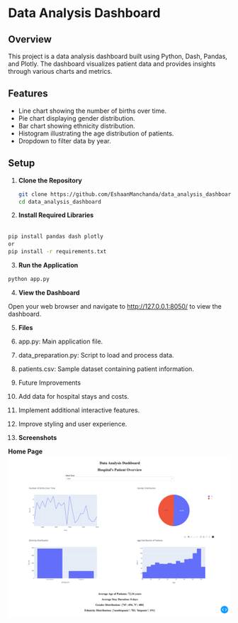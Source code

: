 # Data Analysis Dashboard

## Overview

This project is a data analysis dashboard built using Python, Dash, Pandas, and Plotly. The dashboard visualizes patient data and provides insights through various charts and metrics.

## Features

- Line chart showing the number of births over time.
- Pie chart displaying gender distribution.
- Bar chart showing ethnicity distribution.
- Histogram illustrating the age distribution of patients.
- Dropdown to filter data by year.

## Setup

1. **Clone the Repository**

   ```bash
   git clone https://github.com/EshaanManchanda/data_analysis_dashboard.git
   cd data_analysis_dashboard

2. **Install Required Libraries**

```bash

pip install pandas dash plotly
or
pip install -r requirements.txt
```
3. **Run the Application**

```bash
python app.py
```

4. **View the Dashboard**

Open your web browser and navigate to http://127.0.0.1:8050/ to view the dashboard.

5. **Files**

1. app.py: Main application file.
2. data_preparation.py: Script to load and process data.
3. patients.csv: Sample dataset containing patient information.
4. Future Improvements
5. Add data for hospital stays and costs.
6. Implement additional interactive features.
7. Improve styling and user experience.


6. **Screenshots**

**Home Page**
![Home page](screenshots/homePage.png)